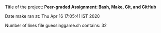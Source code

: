 Title of the project: __Peer-graded Assignment: Bash, Make, Git, and GitHub__

Date make ran at:
Thu Apr 16 17:05:41 IST 2020

Number of lines file guessinggame.sh contains:
32
